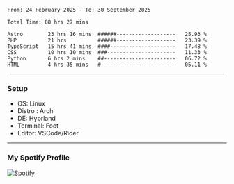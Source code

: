 <!--START_SECTION:waka-->

```plain
From: 24 February 2025 - To: 30 September 2025

Total Time: 88 hrs 27 mins

Astro        23 hrs 16 mins  ######-------------------   25.93 %
PHP          21 hrs          ######-------------------   23.39 %
TypeScript   15 hrs 41 mins  ####---------------------   17.48 %
CSS          10 hrs 10 mins  ###----------------------   11.33 %
Python       6 hrs 2 mins    ##-----------------------   06.72 %
HTML         4 hrs 35 mins   #------------------------   05.11 %
```

<!--END_SECTION:waka-->
---
### Setup
- OS: Linux
- Distro : Arch
- DE: Hyprland
- Terminal: Foot
- Editor: VSCode/Rider
---

### My Spotify Profile
[![Spotify](https://img.shields.io/badge/Spotify-1DB954?style=for-the-badge&logo=spotify&logoColor=white)](https://open.spotify.com/user/iadb62ajtu2zdl2ojyme46ncu)
